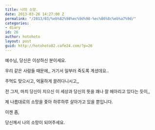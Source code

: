 ```yaml
---
title: 나의 소망.
date: 2013-03-26 14:27:00 Z
permalink: "/2013/03/%eb%82%98%ec%9d%98-%ec%86%8c%eb%a7%9d/"
categories:
- diary
id: 26
author: hotohoto
layout: post
guid: http://hotohoto82.cafe24.com/?p=26
---
```


예수님, 당신은 이상하신 분이세요.

우리 같은 사람들 때문에,, 거기서 일부러 죽도록 계셨데요..

주먹도 맞으시고, 억울하게 끌려다니시고,,

전 그저, 마치 당신이 지으신 이 세상과 당신의 뜻을 꽤나 잘 헤아리고 있다는 듯이,,

제 나름대로의 소망을 좇아 하루하루 살아가고 있을 뿐입니다.

이젠 좀,

당신께서 나의 소망이 되어주세요.

